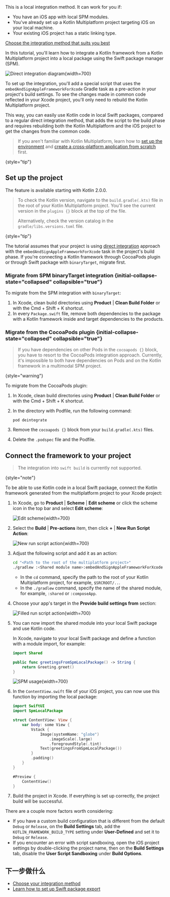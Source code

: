 [//]: # (title: 在本地 Swift 包中使用 Kotlin)

<tldr>
   This is a local integration method. It can work for you if:<br/>

   * You have an iOS app with local SPM modules.
   * You've already set up a Kotlin Multiplatform project targeting iOS on your local machine.
   * Your existing iOS project has a static linking type.<br/>

   [Choose the integration method that suits you best](multiplatform-ios-integration-overview.md)
</tldr>

In this tutorial, you'll learn how to integrate a Kotlin framework from a Kotlin Multiplatform project into a local
package using the Swift package manager (SPM).

![Direct integration diagram](direct-integration-scheme.svg){width=700}

To set up the integration, you'll add a special script that uses the `embedAndSignAppleFrameworkForXcode` Gradle task
as a pre-action in your project's build settings. To see the changes made in common code reflected in your Xcode project,
you'll only need to rebuild the Kotlin Multiplatform project.

This way, you can easily use Kotlin code in local Swift packages, compared to a regular direct integration method,
that adds the script to the build phase and requires rebuilding both the Kotlin Multiplatform and the iOS project to get
the changes from the common code.

> If you aren't familiar with Kotlin Multiplatform, learn how to [set up the environment](https://www.jetbrains.com/help/kotlin-multiplatform-dev/multiplatform-setup.html)
> and [create a cross-platform application from scratch](https://www.jetbrains.com/help/kotlin-multiplatform-dev/multiplatform-create-first-app.html) first.
>
{style="tip"}

## Set up the project

The feature is available starting with Kotlin 2.0.0.

> To check the Kotlin version, navigate to the `build.gradle(.kts)` file in the root of your Kotlin Multiplatform project.
> You'll see the current version in the `plugins {}` block at the top of the file.
> 
> Alternatively, check the version catalog in the `gradle/libs.versions.toml` file.
> 
{style="tip"}

The tutorial assumes that your project is using [direct integration](multiplatform-direct-integration.md)
approach with the `embedAndSignAppleFrameworkForXcode` task in the project's build phase. If you're connecting a Kotlin
framework through CocoaPods plugin or through Swift package with `binaryTarget`, migrate first.

### Migrate from SPM binaryTarget integration {initial-collapse-state="collapsed" collapsible="true"}

To migrate from the SPM integration with `binaryTarget`:

1. In Xcode, clean build directories using **Product** | **Clean Build Folder** or with the
   <shortcut>Cmd + Shift + K</shortcut> shortcut.
2. In every `Package.swift` file, remove both dependencies to the package with a Kotlin framework inside and target
   dependencies to the products.

### Migrate from the CocoaPods plugin {initial-collapse-state="collapsed" collapsible="true"}

> If you have dependencies on other Pods in the `cocoapods {}` block, you have to resort to the CocoaPods integration approach.
> Currently, it's impossible to both have dependencies on Pods and on the Kotlin framework in a multimodal SPM project. 
>
{style="warning"}

To migrate from the CocoaPods plugin:

1. In Xcode, clean build directories using **Product** | **Clean Build Folder** or with the
   <shortcut>Cmd + Shift + K</shortcut> shortcut.
2. In the directory with Podfile, run the following command:

    ```none
   pod deintegrate
   ```

3. Remove the `cocoapods {}` block from your `build.gradle(.kts)` files.
4. Delete the `.podspec` file and the Podfile.

## Connect the framework to your project

> The integration into `swift build` is currently not supported.
>
{style="note"}

To be able to use Kotlin code in a local Swift package, connect the Kotlin framework generated from the multiplatform
project to your Xcode project:

1. In Xcode, go to **Product** | **Scheme** | **Edit scheme** or click the scheme icon in the top bar and select **Edit scheme**:

   ![Edit scheme](xcode-edit-schemes.png){width=700}

2. Select the **Build** | **Pre-actions** item, then click **+** | **New Run Script Action**:

   ![New run script action](xcode-new-run-script-action.png){width=700}

3. Adjust the following script and add it as an action:

   ```bash
   cd "<Path to the root of the multiplatform project>"
   ./gradlew :<Shared module name>:embedAndSignAppleFrameworkForXcode 
   ```

   * In the `cd` command, specify the path to the root of your Kotlin Multiplatform project, for example, `$SRCROOT/..`.
   * In the `./gradlew` command, specify the name of the shared module, for example, `:shared` or `:composeApp`.
  
4. Choose your app's target in the **Provide build settings from** section:

   ![Filled run script action](xcode-filled-run-script-action.png){width=700}

5. You can now import the shared module into your local Swift package and use Kotlin code.

   In Xcode, navigate to your local Swift package and define a function with a module import, for example:

   ```Swift
   import Shared
   
   public func greetingsFromSpmLocalPackage() -> String {
       return Greeting.greet()
   }
   ```

   ![SPM usage](xcode-spm-usage.png){width=700}

6. In the `ContentView.swift` file of your iOS project, you can now use this function by importing the local package:

   ```Swift
   import SwiftUI
   import SpmLocalPackage
   
   struct ContentView: View {
       var body: some View {
           Vstack {
               Image(systemName: "globe")
                   .imageScale(.large)
                   .foregroundStyle(.tint)
               Text(greetingsFromSpmLocalPackage())
           }
           .padding()
       }
   }
   
   #Preview {
       ContentView()
   }
   ```
   
7. Build the project in Xcode. If everything is set up correctly, the project build will be successful.
   
There are a couple more factors worth considering: 

* If you have a custom build configuration that is different from the default `Debug` or `Release`, on the **Build Settings**
  tab, add the `KOTLIN_FRAMEWORK_BUILD_TYPE` setting under **User-Defined** and set it to `Debug` or `Release`.
* If you encounter an error with script sandboxing, open the iOS project settings by double-clicking the project name,
  then on the **Build Settings** tab, disable the **User Script Sandboxing** under **Build Options**.

## 下一步做什么

* [Choose your integration method](multiplatform-ios-integration-overview.md)
* [Learn how to set up Swift package export](native-spm.md)
